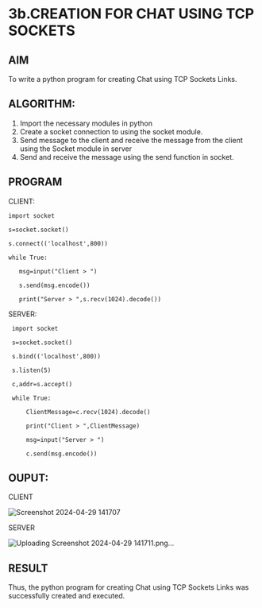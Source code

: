 # 3b.CREATION FOR CHAT USING TCP SOCKETS
## AIM
To write a python program for creating Chat using TCP Sockets Links.
## ALGORITHM:
1. Import the necessary modules in python
2. Create a socket connection to using the socket module.
3. Send message to the client and receive the message from the client using the Socket module in
 server
4. Send and receive the message using the send function in socket.
## PROGRAM

CLIENT:

    import socket
    
    s=socket.socket()
    
    s.connect(('localhost',800))
    
    while True:
    
       msg=input("Client > ")
       
       s.send(msg.encode())
       
       print("Server > ",s.recv(1024).decode())


SERVER:

     import socket
     
     s=socket.socket()
     
     s.bind(('localhost',800))
     
     s.listen(5)
     
     c,addr=s.accept()
     
     while True:
     
         ClientMessage=c.recv(1024).decode()
         
         print("Client > ",ClientMessage)
         
         msg=input("Server > ")
         
         c.send(msg.encode()) 
         


## OUPUT:

CLIENT

![Screenshot 2024-04-29 141707](https://github.com/KAVIYASHANMUGAM19/3b_CHAT_USING_TCP_SOCKETS/assets/155141139/7e6de406-3f57-4a06-89d4-e2f2925d143e)


SERVER

![Uploading Screenshot 2024-04-29 141711.png…]()



## RESULT
Thus, the python program for creating Chat using TCP Sockets Links was successfully 
created and executed.
